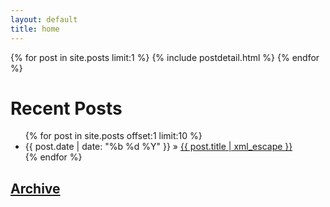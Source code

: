 ```yaml
---
layout: default
title: home
---
```


{% for post in site.posts limit:1 %}
{% include postdetail.html %}
{% endfor %}
  
  
# Recent Posts

<ul class="posts">
	{% for post in site.posts offset:1 limit:10  %}
	<li><span>{{ post.date | date: "%b %d %Y" }}</span> &raquo; <a href="{{ post.url }}">{{ post.title | xml_escape }}</a></li>
	{% endfor %}
</ul>

## [Archive](/archive.html)

